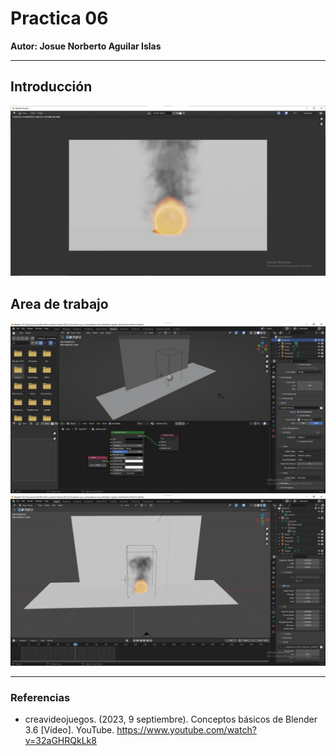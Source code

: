 # Practica 06
**Autor: Josue Norberto Aguilar Islas**
***
## Introducción

![Practica 6 - 3.png](Practica%206%20-%203.png)

## Area de trabajo

![Practica 6 - 1.png](Practica%206%20-%201.png)
![Practica 6 - 2.png](Practica%206%20-%202.png)
***
### Referencias
- creavideojuegos. (2023, 9 septiembre). Conceptos básicos de Blender 3.6 [Vídeo]. YouTube. https://www.youtube.com/watch?v=32aGHRQkLk8
